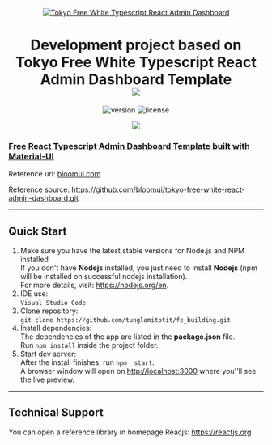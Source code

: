 <p align="center">
    <a href="https://bloomui.com" title="BloomUI.com">
        <img src="https://bloomui.s3.us-east-2.amazonaws.com/tokyo-logo.png" alt="Tokyo Free White Typescript React Admin Dashboard">
    </a>
</p>
<h1 align="center">
    <b>Development project based on Tokyo Free White Typescript React Admin Dashboard Template</b>
    <br>
    <a href="https://twitter.com/intent/tweet?url=https://bloomui.com&text=I like this React admin dashboard">
        <img src="https://img.shields.io/twitter/url/http/shields.io.svg?style=social" />
    </a>
</h1>
<div align="center">

![version](https://img.shields.io/badge/version-1.1.0-blue.svg)
![license](https://img.shields.io/badge/license-MIT-blue.svg)

<a href="https://bloomui.com/product/tokyo-free-white-react-typescript-material-ui-admin-dashboard/"><img src="https://bloomui.s3.us-east-2.amazonaws.com/tokyo-free-white-react-typescript-material-ui-admin-dashboard.jpg" /></a>

</div>

<a href="https://bloomui.com/product/tokyo-free-white-react-typescript-material-ui-admin-dashboard/"><h3>Free React Typescript Admin Dashboard Template built with Material-UI</h3></a>

<p>Reference url: <a href="https://bloomui.com">bloomui.com</a></p>

<p>Reference source: <a href="https://github.com/bloomui/tokyo-free-white-react-admin-dashboard.git">https://github.com/bloomui/tokyo-free-white-react-admin-dashboard.git</a></p>

---

<h2>
    Quick Start
</h2>
<ol>
    <li>Make sure you have the latest stable versions for Node.js and NPM installed <br/>
    If you don't have <b>Nodejs</b> installed, you just need to install <b>Nodejs</b> (npm will be installed on successful nodejs installation). <br/>
    For more details, visit: <a href="https://nodejs.org/en/">https://nodejs.org/en</a>. <br/>
    </li>
    <li>IDE use: <br/>
        <code>Visual Studio Code</code>
    </li>
    <li>Clone repository: <br/>
    <code>git clone https://github.com/tunglamitptit/fe_building.git</code></li>
    <li>Install dependencies: <br/>
    The dependencies of the app are listed in the <b>package.json</b> file. <br/>
    Run <code>npm install</code> inside the project folder.</li>
    <li>Start dev server: <br/>
    After the install finishes, run <code>npm  start</code>. <br/> 
    A browser window will open on <a href="http://localhost:3000">http://localhost:3000</a> where you''ll see the live preview.</li>
</ol>

---

<h2>
    Technical Support
</h2>
<p>
    You can open a reference library in homepage Reacjs: <a href="https://reactjs.org/" title="Open HomePage Reactjs">
        https://reactjs.org
    </a>
</p>
